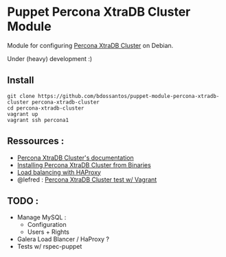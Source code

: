 # Puppet Percona XtraDB Cluster Module

Module for configuring [Percona XtraDB Cluster](http://www.percona.com/software/percona-xtradb-cluster/)
on Debian.

Under (heavy) development :)

## Install

```
git clone https://github.com/bdossantos/puppet-module-percona-xtradb-cluster percona-xtradb-cluster
cd percona-xtradb-cluster
vagrant up
vagrant ssh percona1
```

## Ressources :

* [Percona XtraDB Cluster's documentation](http://www.percona.com/doc/percona-xtradb-cluster/index.html)
* [Installing Percona XtraDB Cluster from Binaries](http://www.percona.com/doc/percona-xtradb-cluster/installation.html)
* [Load balancing with HAProxy](http://www.percona.com/doc/percona-xtradb-cluster/haproxy.html)
* @lefred : [Percona XtraDB Cluster test w/ Vagrant](https://github.com/lefred/percona-cluster)

## TODO :

* Manage MySQL :
    * Configuration
    * Users + Rights
* Galera Load Blancer / HaProxy ?
* Tests w/ rspec-puppet
